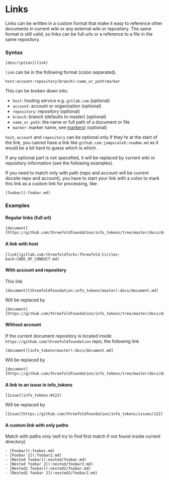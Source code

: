 # Links

Links can be written in a custom format that make it easy to reference other documents in current wiki or any external wiki or repository. The same format is still valid, so links can be full urls or a reference to a file in the same repository.

### Syntax

```
[description](link)
```

`link` can be in the following format (colon separated).

```
host:account:repository(branch):name_or_path!marker
```

This can be broken down into:
* `host`: hosting service e.g. `gitlab.com` (optional)
* `account`: account or organization (optional)
* `repository`: repository (optional)
* `branch`: branch (defaults to master) (optional)
* `name_or_path`: the name or full path of a document or file
* `marker`: marker name, see [markers](markers.md)) (optional)

`host`, `account` and `repository` can be optional only if they're at the start of the link, you cannot have a link like `github.com:jumpscaleX:readme.md` as it would be a bit hard to guess which is which.

If any optional part is not specefied, it will be replaced by current wiki or repository information (see the following examples).

If you need to match only with path (repo and account will be current docsite repo and account), you have to start your link with a colon to mark this link as a custom link for processing, like:

```
[foobar](:foobar.md)
```

### Examples

#### Regular links (full url)

```
[document][https://github.com/threefoldfoundation/info_tokens/tree/master/docs/document.md]
```

#### A link with host

```
[link](gitlab.com:threefoldforks:Threefold-Circles-back:CODE_OF_CONDUCT.md)
```


#### With account and repository

This link

```
[document][threefoldfoundation:info_tokens(master):docs/document.md]
```

Will be replaced by

```
[document][https://github.com/threefoldfoundation/info_tokens/tree/master/docs/document.md]
```

#### Without account
If the current document repository is located inside `https://github.com/threefoldfoundation` repo, the following link

```
[document][info_tokens(master):docs/document.md]
```

Will be replaced by

```
[document][https://github.com/threefoldfoundation/info_tokens/tree/master/docs/document.md]
```


#### A link to an issue in info_tokens

```
[Issue](info_tokens:#122)
```

Will be replaced by


```
[Issue][https://github.com/threefoldfoundation/info_tokens/issues/122]
```

#### A custom link with only paths

Match with paths only (will try to find first match if not found inside current directory)

```
- [Foobar](:foobar.md)
- [Foobar 2](:foobar2.md)
- [Nested foobar](:nested/foobar.md)
- [Nested foobar 2](:nested/foobar2.md)
- [Nested2 foobar](:nested2/foobar.md)
- [Nested2 foobar 2](:nested2/foobar2.md)
```

